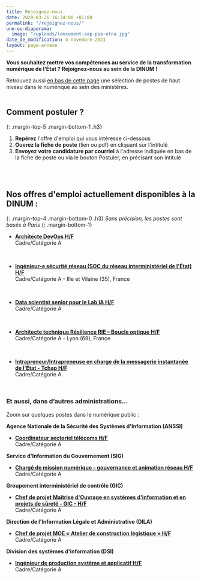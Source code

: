 ```yaml
---
title: Rejoignez-nous
date: 2020-03-26 16:34:00 +01:00
permalink: "/rejoignez-nous/"
une-ou-diaporama:
  image: "/uploads/lancement-aap-pia-etna.jpg"
date_de_modification: 4 novembre 2021
layout: page-annexe
---
```


**Vous souhaitez mettre vos compétences au service de la transformation numérique de l'État ? Rejoignez-nous au sein de la DINUM !**

Retrouvez aussi [en bas de cette page](#offresministeres) une sélection de postes de haut niveau dans le numérique au sein des ministères.
<br>
<br>

## Comment postuler ?
{: .margin-top-5 .margin-bottom-1 .h3}
1. **Repérez** l'offre d'emploi qui vous intéresse ci-dessous
2. **Ouvrez la fiche de poste** (lien ou pdf) en cliquant sur l'intitulé
3. **Envoyez votre candidature par courriel** à l'adresse indiquée en bas de la fiche de poste ou via le bouton Postuler, en précisant son intitulé
<br>
<br>

## Nos offres d'emploi actuellement disponibles à la DINUM : 
{: .margin-top-4 .margin-bottom-0 .h3}
*Sans précision, les postes sont basés à Paris*
{: .margin-bottom-1}

* **[Architecte DevOps H/F](https://place-emploi-public.gouv.fr/offre-emploi/architecte-devops-hf-reference-2021-699666/ "Architecte DevOps H/F - Lien externe")**
<br>Cadre/Catégorie A
<br>

* **[Ingénieur-e sécurité réseau (SOC du réseau interministériel de l'État) H/F](https://place-emploi-public.gouv.fr/offre-emploi/ingenieur-e-securite-reseau-soc-du-reseau-interministeriel-de-l-tat-hf-reference-2021-732177/ "Ingénieur-e sécurité réseau (SOC du réseau interministériel de l'État) H/F - Lien externe")**
<br>Cadre/Catégorie A - Ille et Vilaine (35), France
<br>

* **[Data scientist senior pour le Lab IA H/F](https://place-emploi-public.gouv.fr/offre-emploi/data-scientist-senior-pour-le-lab-ia-hf-reference-2021-732157/ "Data scientist senior pour le Lab IA H/F - Lien externe")**
<br>Cadre/Catégorie A
<br>

* **[Architecte technique Résilience RIE – Boucle optique H/F](https://place-emploi-public.gouv.fr/offre-emploi/architecte-technique-resilience-rie--boucle-optique-hf-reference-2021-728069/ "Architecte technique Résilience RIE – Boucle optique H/F - Lien externe")**
<br>Cadre/Catégorie A - Lyon (69), France
<br>

* **[Intrapreneur/Intrapreneuse en charge de la messagerie instantanée de l'État - Tchap H/F](https://place-emploi-public.gouv.fr/offre-emploi/intrapreneurintrapreneuse-en-charge-de-la-messagerie-instantanee-de-l-tat---tchap-hf-reference-2021-723293/ "Intrapreneur/Intrapreneuse en charge de la messagerie instantanée de l'État - Tchap H/F - Lien externe")**
<br>Cadre/Catégorie A
<br>

<!--
> ### Talents du numérique : l’État recrute !
> <figure class='image-center' style='width: 70%;'><img src="/uploads/Campagne_Linkedin_FETE_visuel1.jpg" alt=""/></figure>
> <br>Vous êtes développeur, chef de projet numérique, ingénieur, architecte SI, technicien support... ? Venez créer le service public de demain !
> <br>Plus de 300 postes dans de nombreux métiers vous attendent au **Forum de l'emploi tech de l’État, du 30 novembre au 9 décembre 2020**. Édition 100% en ligne.
> <br>[> Inscrivez-vous jusqu'au 27 nov, 14h](https://numerique.gouv.fr/agenda/forum-emploi-tech-etat-2020)
> <br>
{: .noir .encadre}
  -->

<div class="encadre noir">
<h3 id="et-aussi-dans-dautres-administrations">Et aussi, dans d’autres administrations…<a id="offresministeres"></a></h3>
<p class="margin-bottom-1">Zoom sur quelques postes dans le numérique public&nbsp;:</p> 
<p><strong> Agence Nationale de la Sécurité des Systèmes d'Information (ANSSI) </strong></p> 
<ul><li class="margin-bottom-1"><strong><a href="https://place-emploi-public.gouv.fr/offre-emploi/coordinateur-sectoriel-telecoms-hf-reference-2021-736102/" title="Coordinateur sectoriel télécoms H/F - Lien externe">Coordinateur sectoriel télécoms H/F</a></strong><br>Cadre/Catégorie A</li></ul>

<p><strong> Service d'Information du Gouvernement (SIG)  </strong></p> 
<ul><li class="margin-bottom-1"><strong><a href="https://place-emploi-public.gouv.fr/offre-emploi/charge-de-mission-numerique--gouvernance-et-animation-reseau-hf-reference-2021-733250/" title="Chargé de mission numérique – gouvernance et animation réseau H/F - Lien externe">Chargé de mission numérique – gouvernance et animation réseau H/F</a></strong><br>Cadre/Catégorie A</li></ul> 

<p><strong> Groupement interministériel de contrôle (GIC)    </strong></p> 
<ul><li class="margin-bottom-1"><strong><a href="https://place-emploi-public.gouv.fr/offre-emploi/chef-de-projet-maitrise-d-ouvrage-en-systemes-d-information-et-en-projets-de-surete---gic-reference-2021-593962/" title="Chef de projet Maîtrise d'Ouvrage en systèmes d'information et en projets de sûreté - GIC - Lien externe">Chef de projet Maîtrise d'Ouvrage en systèmes d'information et en projets de sûreté - GIC - H/F</a></strong><br>Cadre/Catégorie A</li></ul> 

<p><strong> Direction de l'Information Légale et Administrative (DILA) </strong></p> 
<ul><li class="margin-bottom-1"><strong><a href="https://place-emploi-public.gouv.fr/offre-emploi/chef-de-projet-moe--atelier-de-construction-legistique--hf-reference-2021-730155/" title="Chef de projet MOE « Atelier de construction légistique » H/F - Lien externe">Chef de projet MOE « Atelier de construction légistique » H/F</a></strong><br>Cadre/Catégorie A</li></ul> 

<p><strong> Division des systèmes d'information (DSI)   </strong></p> 
<ul><li class="margin-bottom-1"><strong><a href="https://place-emploi-public.gouv.fr/offre-emploi/ingenieur-de-production-systeme-et-applicatif-hf-hf-reference-2021-721151/" title="Ingénieur de production système et applicatif H/F - Lien externe">Ingénieur de production système et applicatif H/F</a></strong><br>Cadre/Catégorie A</li></ul> 

</div>
